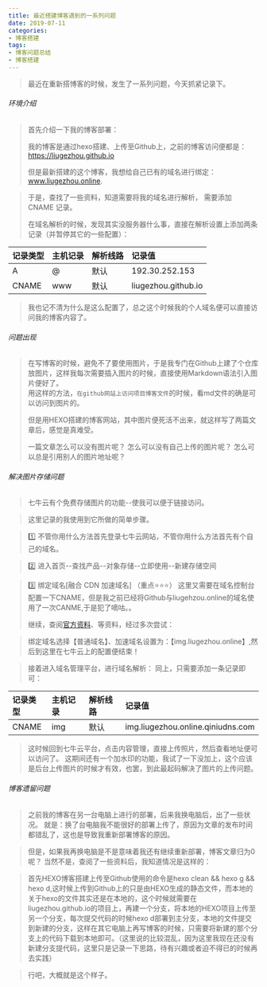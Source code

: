 ```yaml
---
title: 最近搭建博客遇到的一系列问题
date: 2019-07-11
categories:
- 博客搭建
tags: 
- 博客问题总结
- 博客搭建
---
```


> 最近在重新搭博客的时候，发生了一系列问题，今天抓紧记录下。

###### 环境介绍
> 首先介绍一下我的博客部署：
> 
> 我的博客是通过hexo搭建、上传至Github上，之前的博客访问便都是：https://liugezhou.github.io
> 
> 但是最新搭建的这个博客，我想给自己已有的域名进行绑定：www.liugezhou.online.
<!-- more -->
> 于是，查找了一些资料，知道需要将我的域名进行解析， 需要添加 CNAME 记录。
> 
> 在域名解析的时候，发现其实没服务器什么事，直接在解析设置上添加两条记录（并暂停其它的一些配置）：
> 
 |记录类型|主机记录|解析线路|记录值|
 |:---   |:---  |:---   |:--- |
 |A| @|默认|192.30.252.153|
 | CNAME|www|默认|liugezhou.github.io|

> 我也记不清为什么是这么配置了，总之这个时候我的个人域名便可以直接访问我的博客内容了。

###### 问题出现
> 在写博客的时候，避免不了要使用图片，于是我专门在Github上建了个仓库放图片，这样我每次需要插入图片的时候，直接使用Markdown语法引入图片便好了。  
> 用这样的方法，`在github网站上访问项目博客文件`的时候，看md文件的确是可以访问到图片的。
> 
> 但是用HEXO搭建的博客网站，其中图片便死活不出来，就这样写了两篇文章后，感觉是真难受。
>
>一篇文章怎么可以没有图片呢？
>怎么可以没有自己上传的图片呢？
>怎么可以总是引用别人的图片地址呢？

###### 解决图片存储问题
> 七牛云有个免费存储图片的功能--使我可以便于链接访问。

> 这里记录的我使用到它所做的简单步骤。

> 1️⃣  不管你用什么方法首先登录七牛云网站，不管你用什么方法首先有个自己的域名。

> 2️⃣  进入首页--查找产品--对象存储--立即使用--新建存储空间

> 3️⃣  绑定域名[融合 CDN 加速域名] （重点⭐⭐⭐）
> 这里又需要在域名控制台配置一下CNAME，但是我之前已经将Github与liugehzou.online的域名使用了一次CANME,于是犯了嘀咕。。  
> 
> 继续，查阅[官方资料](https://developer.qiniu.com/fusion/kb/1322/how-to-configure-cname-domain-name)、等资料，经过多次尝试：

> 绑定域名选择【普通域名】、加速域名设置为：【img.liugezhou.online】,然后到这里在七牛云上的配置便结束！

> 接着进入域名管理平台，进行域名解析：
> 同上，只需要添加一条记录即可：
> 
|记录类型|主机记录|解析线路|记录值|
 |:---   |:---  |:---   |:--- |
 | CNAME|img|默认|img.liugezhou.online.qiniudns.com|

 >这时候回到七牛云平台，点击内容管理，直接上传照片，然后查看地址便可以访问了。
 > 这期间还有一个加水印的功能，我试了一下没加上，这个应该是后台上传图片的时候才有效，也罢，到此最起码解决了图片的上传问题。

 ###### 博客遗留问题
 > 之前我的博客在另一台电脑上进行的部署，后来我换电脑后，出了一些状况。
 > 就是：换了台电脑我不能很好的部署上传了，原因为文章的发布时间都错乱了，这也是导致我重新部署博客的原因。

 > 但是，如果我再换电脑是不是意味着我还有继续重新部署，博客文章归为0呢？
 > 当然不是，查阅了一些资料后，我知道情况是这样的：
 
 > 首先HEXO博客搭建上传至Github使用的命令是hexo clean && hexo g && hexo d,这时候上传到Github上的只是由HEXO生成的静态文件，而本地的关于hexo的文件其实还是在本地的，这个时候就需要在liugezhou.github.io的项目上，再建一个分支，将本地的HEXO项目上传至另一个分支，每次提交代码的时候hexo d部署到主分支，本地的文件提交到新建的分支，这样在其它电脑上再写博客的时候，只需要将新建的那个分支上的代码下载到本地即可。（这里说的比较混乱，因为这里我现在还没有新建分支提代码，这里只是记录一下思路，待有兴趣或者迫不得已的时候再去实践） 

 > 行吧，大概就是这个样子。

